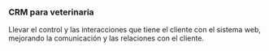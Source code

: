 ### CRM para veterinaria

Llevar el control y las interacciones que tiene el cliente con el sistema web, mejorando la comunicación y las relaciones con el cliente.

